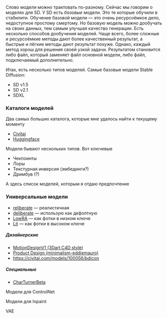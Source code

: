 
Слово модели можно трактовать по-разному. Сейчас мы говорим о моделях для SD. У SD есть _базовые_ модели. Это те которые обучили в стабилити. Обучение базовой модели — это очень ресурсоёмкое дело, недоступное простому смертому. Но базовую модель можно дообучать на своих данных, тем самым улучшая качество генерации. Есть несколько способов дообучения моделей. Чаще всего, более сложные и ресурсоёмкие методы дают более качественный результат, а быстрые и лёгкие методы дают результат похуже. Однако, каждый метод хорош для решения своей узкой задачи. Результатом становится либо файл, который заменяет файл основной модели, либо файл, подключаемый дополнительно. 

Итак, есть несколько типов моделей. 
Самые базовые модели Stable Diffusion:
- SD v1.5
- SD v2.1
- SDXL

### Каталоги моделей
Два самых больших каталога, которые мне удалось найти к текущему моменту
- [Civitai](https://civitai.com/)
- [Huggingface](https://huggingface.co/spaces/huggingface-projects/diffusers-gallery)

Модели бывают нескольких типов. Вот ключевые
- Чекпоинты
- Лоры
- Текстурная инверсия (эмбединги?)
- Дримбув (?)

А здесь список моделей, которым я отдаю предпочтение

### Универсальные модели
- [reliberate](https://civitai.com/models/79754/reliberate) — реалистичная 
- [deliberate](https://civitai.com/models/4823/deliberate) — использую как дефолтную
- [LowRA](https://civitai.com/models/48139/lowra) — как фотки в низком ключе
- [Lit](https://civitai.com/models/51145/lit) — как фотки в высоком ключе

##### Дизайнерские
- [MotionDesignV1 (3Dart,C4D style)](https://civitai.com/models/92770/motiondesignv1-3dartc4d-style)
- [Product Design (minimalism-eddiemauro)](https://civitai.com/models/23893/product-design-minimalism-eddiemauro)
- https://civitai.com/models/100056/bdicon

##### Специальные
- [CharTurnerBeta](https://civitai.com/models/7252/charturnerbeta-lora-experimental)

Модели для ControlNet

Модели для Inpaint

VAE